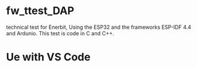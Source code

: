 # fw_ttest_DAP
technical test for Enerbit, Using the ESP32 and the frameworks ESP-IDF 4.4 and Ardunio. This test is code in C and C++. 
# Ue with VS Code